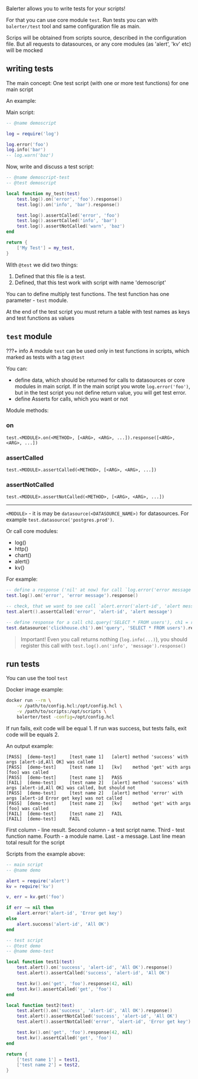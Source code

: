 Balerter allows you to write tests for your scripts!

For that you can use core module `test`. Run tests you can with `balerter/test` tool and same configuration file as
main.

Scrips will be obtained from scripts source, described in the configuration file. But all requests to datasources, or
any core modules (as 'alert', 'kv' etc) will be mocked

## writing tests

The main concept: One test script (with one or more test functions) for one main script

An example:

Main script:

```lua title="script.lua"
-- @name demoscript

log = require('log')

log.error('foo')
log.info('bar')
-- log.warn('baz')
```

Now, write and discuss a test script:

```lua title="script_test.lua"
-- @name demoscript-test
-- @test demoscript

local function my_test(test)
    test.log().on('error', 'foo').response()
    test.log().on('info', 'bar').response()

    test.log().assertCalled('error', 'foo')
    test.log().assertCalled('info', 'bar')
    test.log().assertNotCalled('warn', 'baz')
end

return {
    ['My Test'] = my_test,
}

```

With `@test` we did two things:

1. Defined that this file is a test.
2. Defined, that this test work with script with name 'demoscript'

You can to define multiply test functions. The test function has one parameter - `test` module.

At the end of the test script you must return a table with test names as keys and test functions as values

## `test` module

???+ info
    A module `test` can be used only in test functions in scripts, which marked as tests with a tag `@test`

You can:

- define data, which should be returned for calls to datasources or core modules in main script. If in the main script
  you wrote `log.error('foo')`, but in the test script you not define return value, you will get test error.
- define Asserts for calls, which you want or not

Module methods:

### on

`test.<MODULE>.on(<METHOD>, [<ARG>, <ARG>, ...]).response([<ARG>, <ARG>, ...])`

### assertCalled

`test.<MODULE>.assertCalled(<METHOD>, [<ARG>, <ARG>, ...])`

### assertNotCalled

`test.<MODULE>.assertNotCalled(<METHOD>, [<ARG>, <ARG>, ...])`

---

`<MODULE>` - it is may be `datasource(<DATASOURCE_NAME>)` for datasources. For
example `test.datasource('postgres.prod')`.

Or call core modules:

- log()
- http()
- chart()
- alert()
- kv()

For example:

```lua title="script.lua"
-- define a response ('nil' at now) for call `log.error('error message')` in a main script
test.log().on('error', 'error message').response()

-- check, that we want to see call `alert.error('alert-id', 'alert message')`
test.alert().assertCalled('error', 'alert-id', 'alert message')

-- define response for a call ch1.query('SELECT * FROM users'), ch1 = require('datasource.clickhouse.ch1')
test.datasource('clickhouse.ch1').on('query', 'SELECT * FROM users').response({ { id = 1, name = 'John' } })
```

> Important! Even you call returns nothing (`log.info(...)`), you should register this call with `test.log().on('info', 'message').response()`

## run tests

You can use the tool `test`

Docker image example:

```bash
docker run --rm \
    -v /path/to/config.hcl:/opt/config.hcl \
    -v /path/to/scripts:/opt/scripts \
    balerter/test -config=/opt/config.hcl
```

If run fails, exit code will be equal 1. If run was success, but tests fails, exit code will be equals 2.

An output example:

```
[PASS]  [demo-test]     [test name 1]   [alert] method 'success' with args [alert-id,All OK] was called
[PASS]  [demo-test]     [test name 1]   [kv]    method 'get' with args [foo] was called
[PASS]  [demo-test]     [test name 1]   PASS
[FAIL]  [demo-test]     [test name 2]   [alert] method 'success' with args [alert-id,All OK] was called, but should not
[PASS]  [demo-test]     [test name 2]   [alert] method 'error' with args [alert-id Error get key] was not called
[PASS]  [demo-test]     [test name 2]   [kv]    method 'get' with args [foo] was called
[FAIL]  [demo-test]     [test name 2]   FAIL
[FAIL]  [demo-test]     FAIL
```

First column - line result. Second column - a test script name. Third - test function name. Fourth - a module name. Last - a message. 
Last line mean total result for the script

Scripts from the example above:

```lua title="script.lua"
-- main script
-- @name demo

alert = require('alert')
kv = require('kv')

v, err = kv.get('foo')

if err ~= nil then
    alert.error('alert-id', 'Error get key')
else
    alert.success('alert-id', 'All OK')
end
```

```lua title="script_test.lua"
-- test script
-- @test demo
-- @name demo-test

local function test1(test)
    test.alert().on('success', 'alert-id', 'All OK').response()
    test.alert().assertCalled('success', 'alert-id', 'All OK')

    test.kv().on('get', 'foo').response(42, nil)
    test.kv().assertCalled('get', 'foo')
end

local function test2(test)
    test.alert().on('success', 'alert-id', 'All OK').response()
    test.alert().assertNotCalled('success', 'alert-id', 'All OK')
    test.alert().assertNotCalled('error', 'alert-id', 'Error get key')

    test.kv().on('get', 'foo').response(42, nil)
    test.kv().assertCalled('get', 'foo')
end

return {
    ['test name 1'] = test1,
    ['test name 2'] = test2,
}
```
